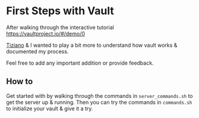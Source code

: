 # First Steps with Vault

After walking through the interactive tutorial https://vaultproject.io/#/demo/0

[Tiziano](https://github.com/TizianoPerrucci) & I wanted to play a bit more to understand how vault works & documented my process.

Feel free to add any important addition or provide feedback.

## How to

Get started with by walking through the commands in `server_commands.sh` to get the server up & running.
Then you can try the commands in `commands.sh` to initialize your vault & give it a try.

